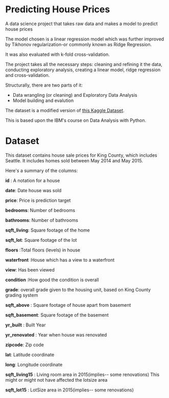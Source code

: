 # Predicting House Prices

A data science project that takes raw data and makes a model to predict house prices 

The model chosen is a linear regression model which was further improved by Tikhonov regularization-or commonly known as Ridge Regression. 

It was also evaluated with k-fold cross-validation.

The project takes all the necessary steps: cleaning and refining it the data, conducting exploratory analysis, creating a linear model, ridge regression and cross-validation.   

Structurally, there are two parts of it:
* Data wrangling (or cleaning) and Exploratory Data Analysis
* Model building and evalution

The dataset is a modified version of [this Kaggle Dataset](https://www.kaggle.com/harlfoxem/housesalesprediction). 

This is based upon the IBM's course on Data Analysis with Python.

# Dataset

This dataset contains house sale prices for King County, which includes Seattle. It includes homes sold between May 2014 and May 2015.

Here's a summary of the columns:

__id__ : A notation for a house

__date__: Date house was sold

__price__: Price is prediction target

__bedrooms__: Number of bedrooms

__bathrooms__: Number of bathrooms

__sqft_living__: Square footage of the home

__sqft_lot__: Square footage of the lot

__floors__ :Total floors (levels) in house

__waterfront__ :House which has a view to a waterfront

__view__: Has been viewed

__condition__ :How good the condition is overall

__grade__: overall grade given to the housing unit, based on King County grading system

__sqft_above__ : Square footage of house apart from basement

__sqft_basement__: Square footage of the basement

__yr_built__ : Built Year

__yr_renovated__ : Year when house was renovated

__zipcode__: Zip code

__lat__: Latitude coordinate

__long__: Longitude coordinate

__sqft_living15__ : Living room area in 2015(implies-- some renovations) This might or might not have affected the lotsize area

__sqft_lot15__ : LotSize area in 2015(implies-- some renovations)
